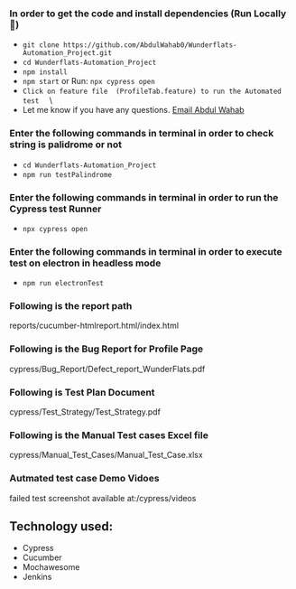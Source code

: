 

### In order to get the code and install dependencies (Run Locally 🚀)

- ``` git clone https://github.com/AbdulWahab0/Wunderflats-Automation_Project.git ```
- ``` cd Wunderflats-Automation_Project ```
- ``` npm install ```
-  ``` npm start ``` or Run: ```npx cypress open ```
-  ```Click on feature file  (ProfileTab.feature) to run the Automated test  ``` \
- Let me know if you have any questions. [Email Abdul Wahab ](mailto:wahab3060h@gmail.com)

### Enter the following commands in terminal in order to check string is palidrome or not 

- ``` cd Wunderflats-Automation_Project ```
- ``` npm run testPalindrome ```


### Enter the following commands in terminal in order to  run the Cypress test Runner

- ``` npx cypress open ```

### Enter the following commands in terminal in order to execute test on electron  in headless mode


- ``` npm run electronTest ```

### Following is the report path

reports/cucumber-htmlreport.html/index.html

### Following is the Bug Report for Profile Page

cypress/Bug_Report/Defect_report_WunderFlats.pdf

### Following is Test Plan Document 

cypress/Test_Strategy/Test_Strategy.pdf

### Following is the Manual Test cases Excel file

cypress/Manual_Test_Cases/Manual_Test_Case.xlsx

### Autmated test case Demo Vidoes

failed test screenshot available at:/cypress/videos

## Technology used:

 - Cypress 
 - Cucumber
 - Mochawesome
 - Jenkins
 

